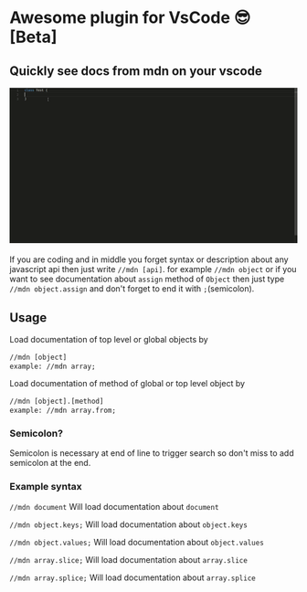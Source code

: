 # Awesome plugin for VsCode :sunglasses: [Beta]

## Quickly see docs from mdn on your vscode

![Quick Demo](demo.gif)  
<br/>
If you are coding and in middle you forget syntax or description about any javascript api then just
write ` //mdn [api] `. for example `//mdn object` or if you want to see documentation about `assign` method of `Object` then just type `//mdn object.assign` and don't forget to end it with `;`(semicolon).

## Usage
Load documentation of top level or global objects by
        

    //mdn [object]
    example: //mdn array;

Load documentation of method of global or top level object by

    //mdn [object].[method]
    example: //mdn array.from;

### Semicolon?
Semicolon is necessary at end of line to trigger search so 
don't miss to add semicolon at the end.

### Example syntax
`//mdn document` Will load documentation about `document`

`//mdn object.keys;` Will load documentation about `object.keys`

`//mdn object.values;` Will load documentation about `object.values`

`//mdn array.slice;` Will load documentation about `array.slice`

`//mdn array.splice;` Will load documentation about `array.splice`

